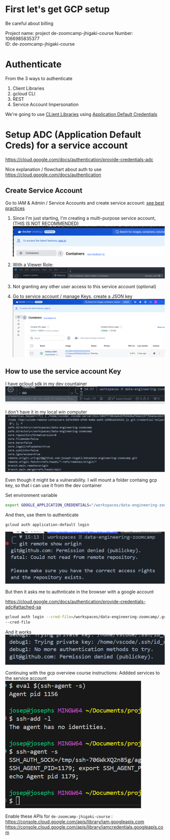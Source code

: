 # First let's get GCP setup 
Be careful about billing

Project name: project de-zoomcamp-jhigaki-course
Number: 1066985835377  
ID: de-zoomcamp-jhigaki-course

# Authenticate
From the 3 ways to authenticate
1. Client Libraries
2.  gcloud CLI
3.  REST
4.  Service Account Impersonation


We're going to use [CLient Libraries](https://cloud.google.com/docs/authentication/client-libraries)
using [Application Default Credentials](https://cloud.google.com/docs/authentication/application-default-credentials)

# Setup ADC (Application Default Creds) for a service account

https://cloud.google.com/docs/authentication/provide-credentials-adc

Nice explanation / flowchart about auth to use
https://cloud.google.com/docs/authentication 


## Create Service Account 

Go to IAM & Admin / Service Accounts and create service account:
[see best practices](https://cloud.google.com/iam/docs/best-practices-service-accounts)

1. Since I'm just starting, I'm creating a multi-purpose service account, (THIS IS NOT RECOMMENDED)
![alt text](../../../_resources/01-intro-setting-environment/01-docker/01-local-docker/readme.md/image.png)

1. With a Viewer Role:
![alt text](../../../_resources/01-intro-setting-environment/01-docker/01-local-docker/readme.md/image-1.png)

1. Not granting any other user access to this service account (optional)

1. Go to service account / manage Keys. create a JSON key
![alt text](../../../_resources/01-intro-setting-environment/01-docker/01-local-docker/readme.md/image-2.png)

## How to use the service account Key
I have gcloud sdk in my dev countainer
![alt text](../../../_resources/01-intro-setting-environment/01-docker/01-local-docker/readme.md/image-3.png)


I don't have it in my local win computer
![alt text](../../../_resources/01-intro-setting-environment/01-docker/01-local-docker/readme.md/image-4.png)

Even though it might be a vulnerability. I will mount a folder containg gcp key, so that i can use it from the dev container

Set environment variable 

```bash
export GOOGLE_APPLICATION_CREDENTIALS="/workspaces/data-engineering-zoomcamp/.gcp.auth/de-zoomcamp-jhigaki-course-XXXXX.json"
```

And then, use them to authenticate
```bash
gcloud auth application-default login
```
![alt text](../../../_resources/01-intro-setting-environment/01-docker/01-local-docker/readme.md/image-5.png)

But then it asks me to authnticate in the browser with a google account

https://cloud.google.com/docs/authentication/provide-credentials-adc#attached-sa


```bash
gcloud auth login --cred-file=/workspaces/data-engineering-zoomcamp/.gcp.auth/de-zoomcamp-jhigaki-course-XXXXX.json
--cred-file
```
And it works
![alt text](../../../_resources/01-intro-setting-environment/01-docker/01-local-docker/readme.md/image-6.png)

Continuing with the gcp overview course instructions:
Addded services to the service account
![alt text](../../../_resources/01-intro-setting-environment/01-docker/01-local-docker/readme.md/image-7.png)

Enable these APIs for `de-zoomcamp-jhigaki-course` :
https://console.cloud.google.com/apis/library/iam.googleapis.com
https://console.cloud.google.com/apis/library/iamcredentials.googleapis.com